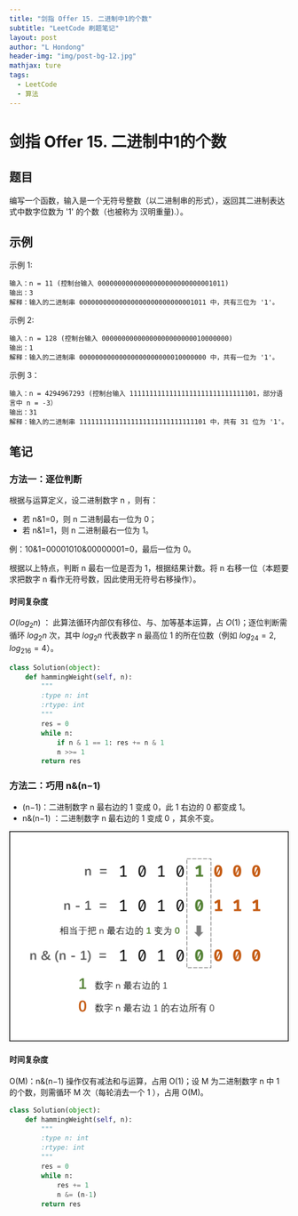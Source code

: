 ```yaml
---
title: "剑指 Offer 15. 二进制中1的个数"
subtitle: "LeetCode 刷题笔记"
layout: post
author: "L Hondong"
header-img: "img/post-bg-12.jpg"
mathjax: ture
tags:
  - LeetCode
  - 算法
---
```


# 剑指 Offer 15. 二进制中1的个数

## 题目

编写一个函数，输入是一个无符号整数（以二进制串的形式），返回其二进制表达式中数字位数为 '1' 的个数（也被称为 汉明重量).）。

## 示例

示例 1:

```
输入：n = 11 (控制台输入 00000000000000000000000000001011)
输出：3
解释：输入的二进制串 00000000000000000000000000001011 中，共有三位为 '1'。
```

示例 2:

```
输入：n = 128 (控制台输入 00000000000000000000000010000000)
输出：1
解释：输入的二进制串 00000000000000000000000010000000 中，共有一位为 '1'。
```

示例 3：

```
输入：n = 4294967293 (控制台输入 11111111111111111111111111111101，部分语言中 n = -3）
输出：31
解释：输入的二进制串 11111111111111111111111111111101 中，共有 31 位为 '1'。
```

## 笔记

### 方法一：逐位判断

根据与运算定义，设二进制数字 n ，则有：

- 若 n&1=0，则 n 二进制最右一位为 0；
- 若 n&1=1，则 n 二进制最右一位为 1。

例：10&1=00001010&00000001=0，最后一位为 0。

根据以上特点，判断 n 最右一位是否为 1，根据结果计数。将 n 右移一位（本题要求把数字 n 看作无符号数，因此使用无符号右移操作）。

#### 时间复杂度 

$O(log_2n)$ ： 此算法循环内部仅有移位、与、加等基本运算，占 $O(1)$；逐位判断需循环 $log_2n$ 次，其中 $log_2n$ 代表数字 n 最高位 1 的所在位数（例如 $log_24=2,log_216=4$）。

```python
class Solution(object):
    def hammingWeight(self, n):
        """
        :type n: int
        :rtype: int
        """
        res = 0
        while n:
            if n & 1 == 1: res += n & 1
            n >>= 1
        return res
```

### 方法二：巧用 n&(n−1)

- (n−1)：二进制数字 n 最右边的 1 变成 0，此 1 右边的 0 都变成 1。
- n&(n−1) ：二进制数字 n 最右边的 1 变成 0 ，其余不变。

<div align=center><img src="/images/剑指Offer15-二进制中1的个数-2022-02-07-21-05-34.png" alt="剑指Offer15-二进制中1的个数-2022-02-07-21-05-34" style="zoom:50%;" /></div>

#### 时间复杂度 

O(M)：n&(n−1) 操作仅有减法和与运算，占用 O(1)；设 M 为二进制数字 n 中 1 的个数，则需循环 M 次（每轮消去一个 1 ），占用 O(M)。

```python
class Solution(object):
    def hammingWeight(self, n):
        """
        :type n: int
        :rtype: int
        """
        res = 0
        while n:
            res += 1
            n &= (n-1)
        return res
```
